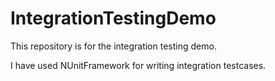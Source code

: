 # IntegrationTestingDemo

This repository is for the integration testing demo. 

I have used NUnitFramework for writing integration testcases.
